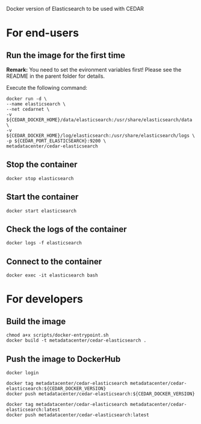 Docker version of Elasticsearch to be used with CEDAR

# For end-users

## Run the image for the first time

**Remark:** You need to set the evironment variables first! Please see the README in the parent folder for details.

Execute the following command:

````
docker run -d \
--name elasticsearch \
--net cedarnet \
-v ${CEDAR_DOCKER_HOME}/data/elasticsearch:/usr/share/elasticsearch/data \
-v ${CEDAR_DOCKER_HOME}/log/elasticsearch:/usr/share/elasticsearch/logs \
-p ${CEDAR_PORT_ELASTICSEARCH}:9200 \
metadatacenter/cedar-elasticsearch
````

## Stop the container

    docker stop elasticsearch

## Start the container

    docker start elasticsearch

## Check the logs of the container

    docker logs -f elasticsearch

## Connect to the container

    docker exec -it elasticsearch bash

# For developers

## Build the image

````
chmod a+x scripts/docker-entrypoint.sh
docker build -t metadatacenter/cedar-elasticsearch .
````

## Push the image to DockerHub

````
docker login

docker tag metadatacenter/cedar-elasticsearch metadatacenter/cedar-elasticsearch:${CEDAR_DOCKER_VERSION}
docker push metadatacenter/cedar-elasticsearch:${CEDAR_DOCKER_VERSION}

docker tag metadatacenter/cedar-elasticsearch metadatacenter/cedar-elasticsearch:latest
docker push metadatacenter/cedar-elasticsearch:latest
````